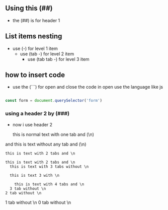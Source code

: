 ## Using this (##)

- the (##) is for header 1

## List items nesting

- use (-) for level 1 item
  - use (tab -) for level 2 item
    - use (tab tab -) for level 3 item

## how to insert code

- use the (```) for open and close the code in open use the language like js

```js

const form = document.querySelector('form')

```

### using a header 2 by (###)
- now i use header 2

  this is normal text with one tab and (\n)

and this is text without any tab and (\n)

    this is text with 2 tabs and \n

    this is text with 2 tabs and \n
      this is text with 3 tabs without \n

      this is text 3 with \n

        this is text with 4 tabs and \n
      3 tab without \n
    2 tab without \n
  1 tab without \n
0 tab without \n